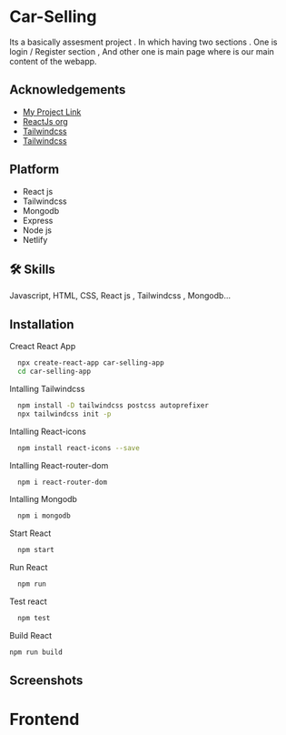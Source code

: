# Car-Selling
Its a basically assesment project . In which having two sections  .
One is login / Register section , And other one is main page where is our main content of the webapp.

## Acknowledgements
 - [My Project Link](https://singular-nougat-1d7bfb.netlify.app)
 - [ReactJs org](https://reactjs.org/)
 - [Tailwindcss](https://tailwindcss.com/)
 - [Tailwindcss](https://tailwindcss.com/)

## Platform
- React js
- Tailwindcss
- Mongodb
- Express
- Node js
- Netlify

## 🛠 Skills
Javascript, HTML, CSS, React js , Tailwindcss , Mongodb...


## Installation

Creact React App

```bash
  npx create-react-app car-selling-app
  cd car-selling-app
```
Intalling Tailwindcss
```bash
  npm install -D tailwindcss postcss autoprefixer
  npx tailwindcss init -p
```
Intalling React-icons
```bash
  npm install react-icons --save
```

Intalling React-router-dom
```bash
  npm i react-router-dom
```
Intalling Mongodb
```bash
  npm i mongodb
```
Start React
```bash
  npm start
```
Run React
```bash
  npm run
```
Test react
```bash
  npm test
```
Build React
```bash
npm run build
```

## Screenshots
# Frontend

